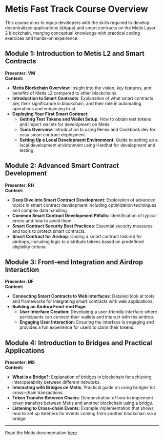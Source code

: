 # Metis Fast Track Course Overview

This course aims to equip developers with the skills required to develop decentralized applications (dApps) and smart contracts on the Metis Layer 2 blockchain, merging conceptual knowledge with practical coding exercises and hands-on experience.

## Module 1: Introduction to Metis L2 and Smart Contracts
**Presenter: VM**  
**Content:**
- **Metis Blockchain Overview**: Insight into the vision, key features, and benefits of Metis L2 compared to other blockchains.
- **Introduction to Smart Contracts**: Explanation of what smart contracts are, their significance in blockchain, and their role in automating operations and enhancing trust.
- **Deploying Your First Smart Contract**:
  - **Getting Test Tokens and Wallet Setup**: How to obtain test tokens and import wallets for development on Metis.
  - **Tools Overview**: Introduction to using Remix and Cookbook dev for easy smart contract deployment.
  - **Setting Up a Local Development Environment**: Guide to setting up a local development environment using Hardhat for development and testing.

## Module 2: Advanced Smart Contract Development 
**Presenter: RH**  
**Content:**
- **Deep Dive into Smart Contract Development**: Exploration of advanced topics in smart contract development including optimization techniques and complex data handling.
- **Common Smart Contract Development Pitfalls**: Identification of typical errors and how to avoid them.
- **Smart Contract Security Best Practices**: Essential security measures and tools to protect smart contracts.
- **Smart Contract for Airdrop**: Coding a smart contract tailored for airdrops, including logic to distribute tokens based on predefined eligibility criteria.

## Module 3: Front-end Integration and Airdrop Interaction 
**Presenter: DF**  
**Content:**
- **Connecting Smart Contracts to Web Interfaces**: Detailed look at tools and frameworks for integrating smart contracts with web applications.
- **Building an Airdrop Front-end Page**:
  - **User Interface Creation**: Developing a user-friendly interface where participants can connect their wallets and interact with the airdrop.
  - **Engaging User Interaction**: Ensuring the interface is engaging and provides a fun experience for users to claim their tokens.

## Module 4: Introduction to Bridges and Practical Applications
**Presenter: MS**  
**Content:**
- **What is a Bridge?**: Explanation of bridges in blockchain for achieving interoperability between different networks.
- **Interacting with Bridges on Metis**: Practical guide on using bridges for cross-chain transactions.
- **Token Transfer Between Chains**: Demonstration of how to implement token transfers between Metis and another blockchain using a bridge.
- **Listening to Cross-chain Events**: Example implementation that shows how to set up listeners for events coming from another blockchain via a bridge.

______________________________________________

Read the Metis documentation [here](https://docs.metis.io/dev)
